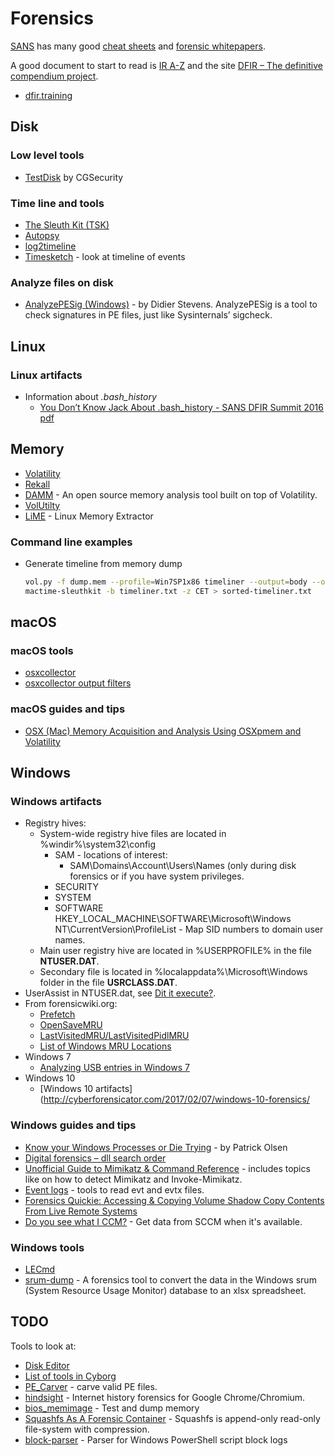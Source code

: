 # Forensics

[SANS](https://www.sans.edu) has many good [cheat sheets](https://digital-forensics.sans.org/community/cheat-sheets) and [forensic whitepapers](https://digital-forensics.sans.org/community/whitepapers).

A good document to start to read is [IR A-Z](https://drive.google.com/file/d/0B0CinYp-Pe4-cHNlU1J4TXVUeUU/view) and the site [DFIR – The definitive compendium project](https://aboutdfir.com/). 

* [dfir.training](https://dfir.training/)

## Disk

### Low level tools
* [TestDisk](http://www.cgsecurity.org/wiki/TestDisk) by CGSecurity

### Time line and tools
* [The Sleuth Kit (TSK)](http://www.sleuthkit.org/sleuthkit/)
* [Autopsy](http://www.sleuthkit.org/autopsy/)
* [log2timeline](https://github.com/log2timeline/plaso/wiki/Using-log2timeline)
* [Timesketch](https://github.com/google/timesketch) - look at timeline of events

### Analyze files on disk

* [AnalyzePESig (Windows)](https://blog.didierstevens.com/programs/authenticode-tools/) - by Didier Stevens. AnalyzePESig is a tool to check signatures in PE files, just like Sysinternals’ sigcheck.

## Linux

### Linux artifacts

* Information about _.bash_history_
    - [You Don’t Know Jack About .bash_history - SANS DFIR Summit 2016](https://www.youtube.com/watch?v=wv1xqOV2RyE) [pdf](http://www.deer-run.com/~hal/DontKnowJack-bash_history.pdf)

## Memory

* [Volatility](https://github.com/volatilityfoundation/volatility)
* [Rekall](https://github.com/google/rekall)
* [DAMM](https://github.com/504ensicsLabs/DAMM) - An open source memory analysis tool built on top of Volatility.
* [VolUtilty](https://github.com/kevthehermit/VolUtility/)
* [LiME](https://github.com/504ensicsLabs/LiME) - Linux Memory Extractor

### Command line examples

* Generate timeline from memory dump
    ```bash
    vol.py -f dump.mem --profile=Win7SP1x86 timeliner --output=body --output-file=timeliner.txt
    mactime-sleuthkit -b timeliner.txt -z CET > sorted-timeliner.txt
    ```

## macOS

### macOS tools
* [osxcollector](https://github.com/Yelp/osxcollector)
* [osxcollector output filters](https://github.com/Yelp/osxcollector)

### macOS guides and tips

* [OSX (Mac) Memory Acquisition and Analysis Using OSXpmem and Volatility](http://ponderthebits.com/2017/02/osx-mac-memory-acquisition-and-analysis-using-osxpmem-and-volatility/)

## Windows

### Windows artifacts

* Registry hives:
    - System-wide registry hive files are located in %windir%\system32\config
        - SAM - locations of interest:
            - SAM\Domains\Account\Users\Names (only during disk forensics or if you have system privileges. 
        - SECURITY
        - SYSTEM
        - SOFTWARE
            HKEY_LOCAL_MACHINE\SOFTWARE\Microsoft\Windows NT\CurrentVersion\ProfileList - Map SID numbers to domain user names.
    - Main user registry hive are located in %USERPROFILE% in the file **NTUSER.DAT**.
    - Secondary file is located in %localappdata%\Microsoft\Windows folder in the file **USRCLASS.DAT**.
* UserAssist in NTUSER.dat, see [Dit it execute?](https://medium.com/@aubsec/did-it-execute-19c99c45e973).
* From forensicwiki.org:
    - [Prefetch](http://www.forensicswiki.org/wiki/Prefetch)
    - [OpenSaveMRU](http://www.forensicswiki.org/wiki/OpenSaveMRU)
    - [LastVisitedMRU/LastVisitedPidlMRU](http://www.forensicswiki.org/wiki/LastVisitedMRU)
    - [List of Windows MRU Locations](http://www.forensicswiki.org/wiki/List_of_Windows_MRU_Locations)
* Windows 7
    - [Analyzing USB entries in Windows 7](https://www.blackbagtech.com/blog/2017/02/14/analyzing-usb-entries-in-windows-7/)
* Windows 10
    - [Windows 10 artifacts](http://cyberforensicator.com/2017/02/07/windows-10-forensics/

### Windows guides and tips
* [Know your Windows Processes or Die Trying](http://www.sysforensics.org/2014/01/know-your-windows-processes/) - by Patrick Olsen
* [Digital forensics – dll search order](https://countuponsecurity.com/2016/05/24/digital-forensics-dll-search-order/)
* [Unofficial Guide to Mimikatz & Command Reference](https://adsecurity.org/?page_id=1821) - includes topics like on how to detect Mimikatz and Invoke-Mimikatz.
* [Event logs](http://windowsir.blogspot.se/2016/03/event-logs.html) - tools to read evt and evtx files.
* [Forensics Quickie: Accessing & Copying Volume Shadow Copy Contents From Live Remote Systems](http://www.4n6k.com/2017/02/forensics-quickie-accessing-copying.html)
* [Do you see what I CCM?](https://www.fireeye.com/blog/threat-research/2016/12/do_you_see_what_icc.html) - Get data from SCCM when it's available.

### Windows tools
* [LECmd](https://github.com/EricZimmerman/LECmd)
* [srum-dump](https://github.com/MarkBaggett/srum-dump) - A forensics tool to convert the data in the Windows srum (System Resource Usage Monitor) database to an xlsx spreadsheet.

## TODO

Tools to look at:

* [Disk Editor](http://www.disk-editor.org/)
* [List of tools in Cyborg](http://cyborg.ztrela.com/tools/)
* [PE_Carver](https://github.com/Rurik/PE_Carver) - carve valid PE files.
* [hindsight](https://github.com/obsidianforensics/hindsight) - Internet history forensics for Google Chrome/Chromium.
* [bios_memimage](https://github.com/dbrant/bios_memimage) - Test and dump memory
* [Squashfs As A Forensic Container](https://www.foo.be/2017/01/Squashfs_As_A_Forensic_Container) - Squashfs is append-only read-only file-system with compression.
* [block-parser](https://github.com/matthewdunwoody/block-parser) - Parser for Windows PowerShell script block logs
